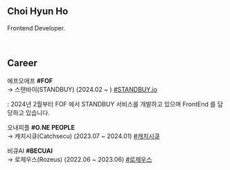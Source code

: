 ## Choi Hyun Ho

Frontend Developer.

<br/>


## Career
에프오에프 **#FOF** <br>
→ 스탠바이(STANDBUY) (2024.02 ~ )  [#STANDBUY.io](https://www.standbuy.io/)

: 2024년 2월부터 FOF 에서 STANDBUY 서비스를 개발하고 있으며 FrontEnd 를 담당하고 있습니다.

오내피플 **#O.NE PEOPLE** <br>
→ 캐치시큐(Catchsecu) (2023.07 ~ 2024.01)  [#캐치시큐](https://www.catchsecu.com/)

비큐AI **#BECUAI** <br>
→ 로제우스(Rozeus) (2022.06 ~ 2023.06) [#로제우스](https://rozeus.com/)
